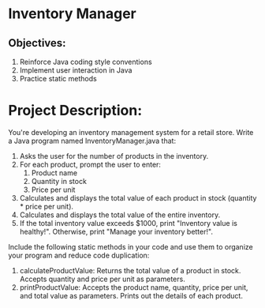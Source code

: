 # Inventory Manager

## Objectives:

1. Reinforce Java coding style conventions
1. Implement user interaction in Java
1. Practice static methods

# Project Description:

You're developing an inventory management system for a retail store. Write a Java program named InventoryManager.java that:

1. Asks the user for the number of products in the inventory.
1. For each product, prompt the user to enter:
   1. Product name
   1. Quantity in stock
   1. Price per unit
1. Calculates and displays the total value of each product in stock (quantity * price per unit).
1. Calculates and displays the total value of the entire inventory.
1. If the total inventory value exceeds $1000, print "Inventory value is healthy!". Otherwise, print "Manage your inventory better!".

Include the following static methods in your code and use them to organize your program and reduce code duplication:

1. calculateProductValue: Returns the total value of a product in stock. Accepts quantity and price per unit as parameters.
1. printProductValue: Accepts the product name, quantity, price per unit, and total value as parameters. Prints out the details of each product.
